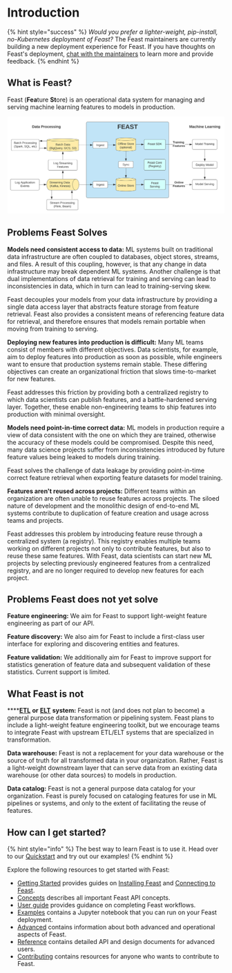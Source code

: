 # Introduction

{% hint style="success" %}
_Would you prefer a lighter-weight, pip-install, no-Kubernetes deployment of Feast?_ The Feast maintainers are currently building a new deployment experience for Feast. If you have thoughts on Feast's deployment, [chat with the maintainers](https://calendly.com/d/gc29-y88c/feast-chat-w-willem-and-jay) to learn more and provide feedback.
{% endhint %}

## What is Feast?

Feast \(**Fea**ture **St**ore\) is an operational data system for managing and serving machine learning features to models in production.

![](.gitbook/assets/feast-architecture-diagrams%20%281%29%20%281%29%20%281%29%20%282%29%20%283%29%20%284%29%20%283%29%20%281%29%20%281%29%20%281%29%20%281%29%20%281%29.svg)

## Problems Feast Solves

**Models need consistent access to data:** ML systems built on traditional data infrastructure are often coupled to databases, object stores, streams, and files. A result of this coupling, however, is that any change in data infrastructure may break dependent ML systems. Another challenge is that dual implementations of data retrieval for training and serving can lead to inconsistencies in data, which in turn can lead to training-serving skew.

Feast decouples your models from your data infrastructure by providing a single data access layer that abstracts feature storage from feature retrieval. Feast also provides a consistent means of referencing feature data for retrieval, and therefore ensures that models remain portable when moving from training to serving.

**Deploying new features into production is difficult:** Many ML teams consist of members with different objectives. Data scientists, for example, aim to deploy features into production as soon as possible, while engineers want to ensure that production systems remain stable. These differing objectives can create an organizational friction that slows time-to-market for new features.

Feast addresses this friction by providing both a centralized registry to which data scientists can publish features, and a battle-hardened serving layer. Together, these enable non-engineering teams to ship features into production with minimal oversight.

**Models need point-in-time correct data:** ML models in production require a view of data consistent with the one on which they are trained, otherwise the accuracy of these models could be compromised. Despite this need, many data science projects suffer from inconsistencies introduced by future feature values being leaked to models during training.

Feast solves the challenge of data leakage by providing point-in-time correct feature retrieval when exporting feature datasets for model training.

**Features aren't reused across projects:** Different teams within an organization are often unable to reuse features across projects. The siloed nature of development and the monolithic design of end-to-end ML systems contribute to duplication of feature creation and usage across teams and projects.

Feast addresses this problem by introducing feature reuse through a centralized system \(a registry\). This registry enables multiple teams working on different projects not only to contribute features, but also to reuse these same features. With Feast, data scientists can start new ML projects by selecting previously engineered features from a centralized registry, and are no longer required to develop new features for each project.

## Problems Feast does not yet solve

**Feature engineering:** We aim for Feast to support light-weight feature engineering as part of our API.

**Feature discovery:** We also aim for Feast to include a first-class user interface for exploring and discovering entities and features.

**‌Feature validation:** We additionally aim for Feast to improve support for statistics generation of feature data and subsequent validation of these statistics. Current support is limited.

## What Feast is not

\*\*\*\*[**ETL**](https://en.wikipedia.org/wiki/Extract,_transform,_load) **or** [**ELT**](https://en.wikipedia.org/wiki/Extract,_load,_transform) **system:** Feast is not \(and does not plan to become\) a general purpose data transformation or pipelining system. Feast plans to include a light-weight feature engineering toolkit, but we encourage teams to integrate Feast with upstream ETL/ELT systems that are specialized in transformation.

**Data warehouse:** Feast is not a replacement for your data warehouse or the source of truth for all transformed data in your organization. Rather, Feast is a light-weight downstream layer that can serve data from an existing data warehouse \(or other data sources\) to models in production.

**Data catalog:** Feast is not a general purpose data catalog for your organization. Feast is purely focused on cataloging features for use in ML pipelines or systems, and only to the extent of facilitating the reuse of features.

## How can I get started?

{% hint style="info" %}
The best way to learn Feast is to use it. Head over to our [Quickstart](quickstart.md) and try out our examples!
{% endhint %}

Explore the following resources to get started with Feast:

* [Getting Started](getting-started/) provides guides on [Installing Feast](getting-started/install-feast/) and [Connecting to Feast](getting-started/connect-to-feast/).
* [Concepts](./) describes all important Feast API concepts.
* [User guide](user-guide/define-and-ingest-features.md) provides guidance on completing Feast workflows.
* [Examples](https://github.com/feast-dev/feast/tree/master/examples) contains a Jupyter notebook that you can run on your Feast deployment.
* [Advanced](advanced/troubleshooting.md) contains information about both advanced and operational aspects of Feast.
* [Reference](reference/api/) contains detailed API and design documents for advanced users.
* [Contributing](contributing/contributing.md) contains resources for anyone who wants to contribute to Feast.


